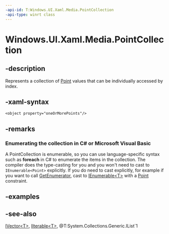 ```yaml
---
-api-id: T:Windows.UI.Xaml.Media.PointCollection
-api-type: winrt class
---
```


<!-- Class syntax.
public class PointCollection : Windows.Foundation.Collections.IIterable<Windows.Foundation.Point>, Windows.Foundation.Collections.IVector<Windows.Foundation.Point>
-->

# Windows.UI.Xaml.Media.PointCollection

## -description
Represents a collection of [Point](../windows.foundation/point.md) values that can be individually accessed by index.



## -xaml-syntax
```xaml
<object property="oneOrMorePoints"/>
```


## -remarks
<!--Begin NET note for IEnumerable support-->
### Enumerating the collection in C# or Microsoft Visual Basic

A PointCollection is enumerable, so you can use language-specific syntax such as **foreach** in C# to enumerate the items in the collection. The compiler does the type-casting for you and you won't need to cast to `IEnumerable<Point>` explicitly. If you do need to cast explicitly, for example if you want to call [GetEnumerator](/dotnet/api/system.collections.ienumerable.getenumerator?view=dotnet-uwp-10.0&preserve-view=true), cast to [IEnumerable&lt;T&gt;](/dotnet/api/system.collections.generic.ienumerable-1?view=dotnet-uwp-10.0&preserve-view=true) with a [Point](../windows.foundation/point.md) constraint.


<!--End NET note for IEnumerable support-->

## -examples

## -see-also
[IVector&lt;T&gt;](../windows.foundation.collections/ivector_1.md), [IIterable&lt;T&gt;](/uwp/api/windows.foundation.collections.iiterable_t_), @T:System.Collections.Generic.IList`1
